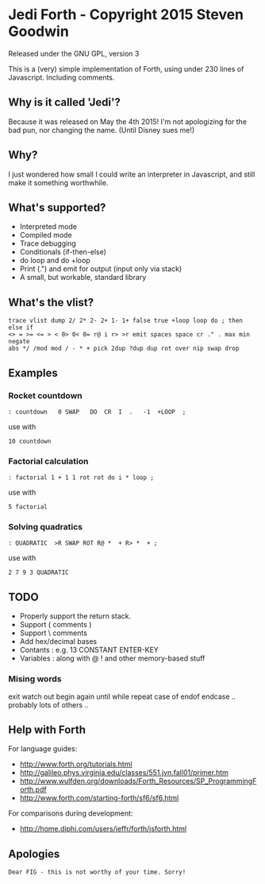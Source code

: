 # Jedi Forth - Copyright 2015 Steven Goodwin

Released under the GNU GPL, version 3


This is a (very) simple implementation of Forth, using under 230 lines of Javascript. Including comments.

## Why is it called 'Jedi'?

Because it was released on May the 4th 2015!  I'm not apologizing for the bad pun, nor changing the name. (Until Disney sues me!)

## Why?

I just wondered how small I could write an interpreter in Javascript, and still make it something worthwhile.

## What's supported?

* Interpreted mode
* Compiled mode
* Trace debugging
* Conditionals (if-then-else)
* do loop and do +loop
* Print (.") and emit for output (input only via stack)
* A small, but workable, standard library

## What's the vlist?

```
trace vlist dump 2/ 2* 2- 2+ 1- 1+ false true +loop loop do ; then else if 
<> = >= <= > < 0> 0< 0= r@ i r> >r emit spaces space cr ." . max min negate 
abs */ /mod mod / - * + pick 2dup ?dup dup rot over nip swap drop
```

## Examples

### Rocket countdown

```
: countdown   0 SWAP   DO  CR  I  .   -1  +LOOP  ;
```

use with

```
10 countdown
```

### Factorial calculation

```
: factorial 1 + 1 1 rot rot do i * loop ;
```

use with

```
5 factorial
```


### Solving quadratics 

```
: QUADRATIC  >R SWAP ROT R@ *  + R> *  + ;
```

use with

```
2 7 9 3 QUADRATIC
```


## TODO

* Properly support the return stack.
* Support ( comments ) 
* Support \ comments
* Add hex/decimal bases
* Contants : e.g. 13 CONSTANT ENTER-KEY
* Variables : along with @ ! and other memory-based stuff


### Mising words
  exit
  watch out
  begin
  again
  until
  while
  repeat
  case
  of
  endof
  endcase
  .. probably lots of others ..

## Help with Forth

For language guides:

* http://www.forth.org/tutorials.html
* http://galileo.phys.virginia.edu/classes/551.jvn.fall01/primer.htm
* http://www.wulfden.org/downloads/Forth_Resources/SP_ProgrammingForth.pdf
* http://www.forth.com/starting-forth/sf6/sf6.html

For comparisons during development:

* http://home.diphi.com/users/jeffr/forth/jsforth.html

	
	
## Apologies
	Dear FIG - this is not worthy of your time. Sorry!
